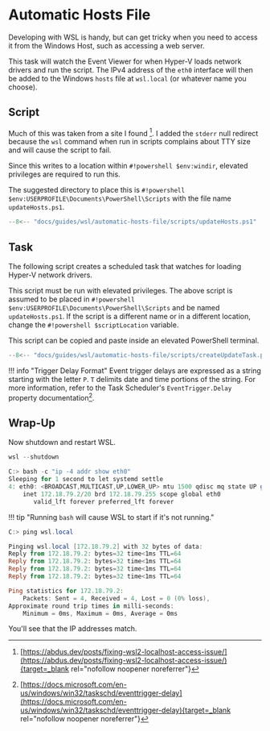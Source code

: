 # Automatic Hosts File

Developing with WSL is handy, but can get tricky when you need to access it from
the Windows Host, such as accessing a web server.

This task will watch the Event Viewer for when Hyper-V loads network drivers and
run the script. The IPv4 address of the `eth0` interface will then be added to
the Windows `hosts` file at `wsl.local` (or whatever name you choose).

## Script

Much of this was taken from a site I found [^1]. I added the `stderr` null
redirect because the `wsl` command when run in scripts complains about TTY size
and will cause the script to fail.

Since this writes to a location within `#!powershell $env:windir`, elevated
privileges are required to run this.

The suggested directory to place this is
`#!powershell $env:USERPROFILE\Documents\PowerShell\Scripts` with the file name
`updateHosts.ps1`.

```powershell title="updateHosts.ps1"
--8<-- "docs/guides/wsl/automatic-hosts-file/scripts/updateHosts.ps1"
```

## Task

The following script creates a scheduled task that watches for loading Hyper-V
network drivers.

This script must be run with elevated privileges. The above script is assumed to
be placed in `#!powershell $env:USERPROFILE\Documents\PowerShell\Scripts` and be
named `updateHosts.ps1`. If the script is a different name or in a different
location, change the `#!powershell $scriptLocation` variable.

This script can be copied and paste inside an elevated PowerShell terminal.

```powershell title="createUpdateTask.ps1"
--8<-- "docs/guides/wsl/automatic-hosts-file/scripts/createUpdateTask.ps1"
```

!!! info "Trigger Delay Format"
    Event trigger delays are expressed as a string starting with the letter `P`.
    `T` delimits date and time portions of the string. For more information,
    refer to the Task Scheduler's `EventTrigger.Delay` property
    documentation[^2].

## Wrap-Up

Now shutdown and restart WSL.

```powershell
wsl --shutdown
```

```powershell
C:> bash -c "ip -4 addr show eth0"
Sleeping for 1 second to let systemd settle
4: eth0: <BROADCAST,MULTICAST,UP,LOWER_UP> mtu 1500 qdisc mq state UP group default qlen 1000
    inet 172.18.79.2/20 brd 172.18.79.255 scope global eth0
       valid_lft forever preferred_lft forever
```

!!! tip "Running `bash` will cause WSL to start if it's not running."

```powershell
C:> ping wsl.local

Pinging wsl.local [172.18.79.2] with 32 bytes of data:
Reply from 172.18.79.2: bytes=32 time<1ms TTL=64
Reply from 172.18.79.2: bytes=32 time<1ms TTL=64
Reply from 172.18.79.2: bytes=32 time<1ms TTL=64
Reply from 172.18.79.2: bytes=32 time<1ms TTL=64

Ping statistics for 172.18.79.2:
    Packets: Sent = 4, Received = 4, Lost = 0 (0% loss),
Approximate round trip times in milli-seconds:
    Minimum = 0ms, Maximum = 0ms, Average = 0ms
```

You'll see that the IP addresses match.

[^1]: [https://abdus.dev/posts/fixing-wsl2-localhost-access-issue/](https://abdus.dev/posts/fixing-wsl2-localhost-access-issue/){target=_blank rel="nofollow noopener noreferrer"}
[^2]: [https://docs.microsoft.com/en-us/windows/win32/taskschd/eventtrigger-delay](https://docs.microsoft.com/en-us/windows/win32/taskschd/eventtrigger-delay){target=_blank rel="nofollow noopener noreferrer"}
